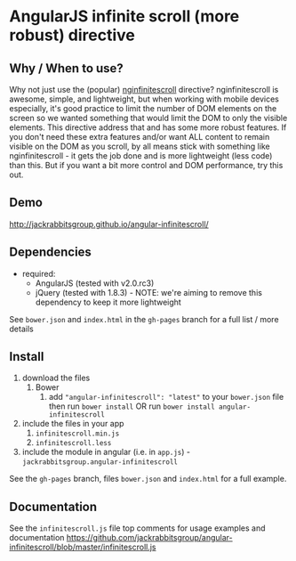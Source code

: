 # AngularJS infinite scroll (more robust) directive

## Why / When to use?
Why not just use the (popular) <a href='https://github.com/BinaryMuse/ngInfiniteScroll'>nginfinitescroll</a> directive?
nginfinitescroll is awesome, simple, and lightweight, but when working with mobile devices especially, it's good practice to limit the number of DOM elements on the screen so we wanted something that would limit the DOM to only the visible elements. This directive address that and has some more robust features. If you don't need these extra features and/or want ALL content to remain visible on the DOM as you scroll, by all means stick with something like nginfinitescroll - it gets the job done and is more lightweight (less code) than this. But if you want a bit more control and DOM performance, try this out.

## Demo
http://jackrabbitsgroup.github.io/angular-infinitescroll/

## Dependencies
- required:
	- AngularJS (tested with v2.0.rc3)
	- jQuery (tested with 1.8.3) - NOTE: we're aiming to remove this dependency to keep it more lightweight

See `bower.json` and `index.html` in the `gh-pages` branch for a full list / more details

## Install
1. download the files
	1. Bower
		1. add `"angular-infinitescroll": "latest"` to your `bower.json` file then run `bower install` OR run `bower install angular-infinitescroll`
2. include the files in your app
	1. `infinitescroll.min.js`
	2. `infinitescroll.less`
3. include the module in angular (i.e. in `app.js`) - `jackrabbitsgroup.angular-infinitescroll`

See the `gh-pages` branch, files `bower.json` and `index.html` for a full example.


## Documentation
See the `infinitescroll.js` file top comments for usage examples and documentation
https://github.com/jackrabbitsgroup/angular-infinitescroll/blob/master/infinitescroll.js